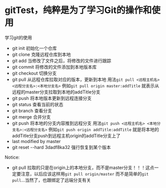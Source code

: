 # gitTest，纯粹是为了学习Git的操作和使用
学习git的使用

 - git init 初始化一个仓库
 - git clone 克隆远程仓库到本地
 - git add 当修改了文件之后，将修改的文件进行跟踪
 - git commit 将修改的文件添加到本地版本库
 - git checkout 切换分支
 - git pull 从远程仓库拉取对应的版本，更新到本地
    用法`git pull <远程主机名> <远程分支名>:<本地分支名>`
    例如`git pull origin master:addTitle`
    就表示从远程的master分支拉取到本地的addTitle分支
 - git push 将本地版本更新到远程连接分支
 - git status 查看当前的状态
 - git branch 查看分支
 - git merge 合并分支
 - git push 将本地的分支内容推到远程分支
    用法`git push <远程主机名> <本地分支名>:<远程分支名>`
    例如`git push origin addTitle:addTitle`
    就是将本地的addTitle分支push到远程主机origin的addTitle分支上了
 - last modified by master
 - git reset --hard 3dadf8ka32 强行恢复到某个版本

Notice:
 - git pull 拉取的只是在origin上的本地分支，而不是master分支！！！这点一定要注意，以后应该这样用`git pull origin/master`
    而不是简单的`git pull`...当然了，也跟绑定了远端分支有关 
